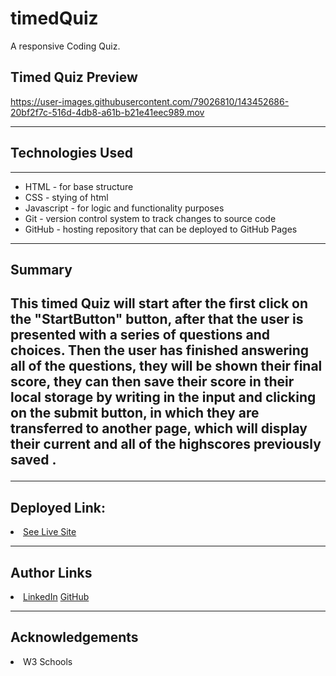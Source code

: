 # timedQuiz

A responsive Coding Quiz.

 <h2> Timed Quiz Preview </h2>

https://user-images.githubusercontent.com/79026810/143452686-20bf2f7c-516d-4db8-a61b-b21e41eec989.mov

 
<hr>

<h2> Technologies Used </h2>
<hr>
<ul> 
<li> HTML - for base structure </li>
<li> CSS - stying of html </li>
<li> Javascript - for logic and functionality purposes </li>
<li> Git - version control system to track changes to source code </li>
<li> GitHub - hosting repository that can be deployed to GitHub Pages </li>
</ul>
 
<hr> 

<h2> Summary <h2> 
  
<p>This timed Quiz will start after the first click on the "StartButton" button, after that the user is presented with a series of questions and choices. 
Then the user has finished answering all of the questions, they will be shown their final score, they can then save their score in their local storage by writing in the input and clicking on the submit button, in which they are transferred to another page, which will display their current and all of the highscores previously saved .</p>
<hr>

<h2>Deployed Link:</h2>
 <li> <a href="https://hadisafari77.github.io/timedQuiz/">See Live Site</a> </li>
<hr>

<h2>Author Links</h2>
<li> <a href="https://www.linkedin.com/in/hadi-safari-649309141/">LinkedIn</a>  <a href="https://github.com/hadisafari77">GitHub</a></li>
<hr>

  <h2> Acknowledgements </h2> 
  <li> W3 Schools </li>


